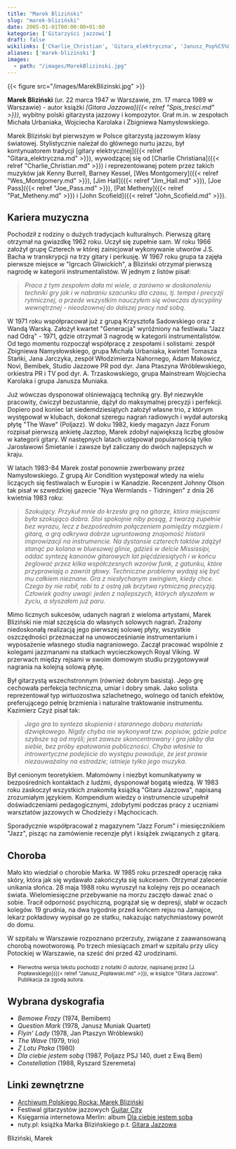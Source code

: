 ```yaml
---
title: "Marek Bliziński"
slug: "marek-bliziński"
date: 2005-01-01T00:00:00+01:00
kategorie: ['Gitarzyści jazzowi']
draft: false
wikilinks: ['Charlie_Christian', 'Gitara_elektryczna', 'Janusz_Pop%C5%82awski', 'Jim_Hall', 'Joe_Pass', 'John_Scofield', 'Pat_Metheny', 'Spis_tre%C5%9Bci', 'Wes_Montgomery', 'grafika:MarekBlizinski.jpg']
aliases: ['marek-blizinski']
images:
  - path: "/images/MarekBlizinski.jpg"
---
```

{{< figure src="/images/MarekBlizinski.jpg" >}}

**Marek Bliziński** (ur. 22 marca 1947 w Warszawie, zm. 17 marca 1989 w
Warszawie) - autor książki *[Gitara Jazzowa]({{< relref "Spis_treści.md" >}})*,
wybitny polski gitarzysta jazzowy i kompozytor. Grał m.in. w zespołach
Michała Urbaniaka, Wojciecha Karolaka i Zbigniewa Namysłowskiego.

Marek Bliziński był pierwszym w Polsce gitarzystą jazzowym klasy
światowej. Stylistycznie należał do głównego nurtu jazzu, był
kontynuatorem tradycji [gitary
elektrycznej]({{< relref "Gitara_elektryczna.md" >}}), wywodzącej się od [Charlie
Christiana]({{< relref "Charlie_Christian.md" >}}) i reprezentowanej potem przez
takich muzyków jak Kenny Burrell, Barney Kessel, [Wes
Montgomery]({{< relref "Wes_Montgomery.md" >}}), [Jim Hall]({{< relref "Jim_Hall.md" >}}),
[Joe Pass]({{< relref "Joe_Pass.md" >}}), [Pat Metheny]({{< relref "Pat_Metheny.md" >}}) i
[John Scofield]({{< relref "John_Scofield.md" >}}).

## Kariera muzyczna

Pochodził z rodziny o dużych tradycjach kulturalnych. Pierwszą gitarę
otrzymał na gwiazdkę 1962 roku. Uczył się zupełnie sam. W roku 1966
założył grupę Czterech w której zainicjował wykonywanie utworów J.S.
Bacha w transkrypcji na trzy gitary i perkusję. W 1967 roku grupa ta
zajęła pierwsze miejsce w "Igrcach Gliwickich", a Bliziński otrzymał
pierwszą nagrodę w kategorii instrumentalistów. W jednym z listów pisał:

> *Praca z tym zespołem dała mi wiele, a zarówno w doskonaleniu techniki
> gry jak i w nabraniu szacunku dla czasu, tj. tempa i precyzji
> rytmicznej, a przede wszystkim nauczyłem się wówczas dyscypliny
> wewnętrznej - nieodzownej do dalszej pracy nad sobą.*

W 1971 roku współpracował już z grupą Krzysztofa Sadowskiego oraz z
Wandą Warską. Założył kwartet "Generacja" wyróżniony na festiwalu "Jazz
nad Odrą" - 1971, gdzie otrzymał 3 nagrodę w kategorii
instrumentalistów. Od tego momentu rozpoczął współpracę z zespołami i
solistami: zespół Zbigniewa Namysłowskiego, grupa Michała Urbaniaka,
kwintet Tomasza Stańki, Jana Jarczyka, zespół Włodzimierza Nahornego,
Adam Makowicz, Novi, Bemibek, Studio Jazzowe PR pod dyr. Jana Ptaszyna
Wróblewskiego, orkiestra PR i TV pod dyr. A. Trzaskowskiego, grupa
Mainstream Wojciecha Karolaka i grupa Janusza Muniaka.

Już wówczas dysponował olśniewającą techniką gry. Był niezwykle
pracowity, ćwiczył bezustannie, dążył do maksymalnej precyzji i
perfekcji. Dopiero pod koniec lat siedemdziesiątych założył własne trio,
z którym występował w klubach, dokonał szeregu nagrań radiowych i wydał
autorską płytę "The Wave" (Poljazz). W doku 1982, kiedy magazyn Jazz
Forum rozpisał pierwszą ankietę Jazztop, Marek zdobył największą liczbę
głosów w kategorii gitary. W następnych latach ustępował popularnością
tylko Jarosławowi Śmietanie i zawsze był zaliczany do dwóch najlepszych
w kraju.

W latach 1983-84 Marek został ponownie zwerbowany przez Namysłowskiego.
Z grupą Air Condition występował wtedy na wielu liczących się
festiwalach w Europie i w Kanadzie. Recenzent Johnny Olson tak pisał w
szwedzkiej gazecie "Nya Wermlands - Tidningen" z dnia 26 kwietnia 1983
roku:

> *Szokujący. Przykuł mnie do krzesła grą na gitarze, która miejscami
> była szokująco dobra. Stoi spokojnie niby posąg, z twarzą zupełnie
> bez wyrazu, lecz z bezpośrednim połączeniem pomiędzy mózgiem i gitarą,
> a grą odkrywa dobrze ugruntowaną znajomość historii improwizacji na
> instrumencie. Na dystansie czterech taktów zdążył stanąć po kolana w
> bluesowej glinie, gdzieś w delcie Mississipi, oddać syntezę kanonów
> gitarowych lat pięćdziesiątych i w końcu żeglować przez kilka
> współczesnych wzorów funk, z gatunku, które przyprawiają o zawrót
> głowy. Techniczne problemy wydają się być mu całkiem nieznane. Gra z
> niesłychanym swingiem, kiedy chce. Czego by nie robił, robi to z ostrą
> jak brzytwa rytmiczną precyzją. Człowiek godny uwagi: jeden z
> najlepszych, których słyszałem w życiu, a słyszałem już paru.*

Mimo licznych sukcesów, udanych nagrań z wieloma artystami, Marek
Bliziński nie miał szczęścia do własnych solowych nagrań. Zrażony
niedoskonałą realizacją jego pierwszej solowej płyty, wszystkie
oszczędności przeznaczał na unowocześnianie instrumentarium i
wyposażenie własnego studia nagraniowego. Zaczął pracować wspólnie z
kolegami jazzmanami na statkach wycieczkowych Royal Viking. W przerwach
między rejsami w swoim domowym studiu przygotowywał nagrania na kolejną
solową płytę.

Był gitarzystą wszechstronnym (również dobrym basistą). Jego grę
cechowała perfekcja techniczna, umiar i dobry smak. Jako solista
reprezentował typ wirtuozostwa szlachetnego, wolnego od tanich efektów,
preferującego pełnię brzmienia i naturalne traktowanie instrumentu.
Kazimierz Czyż pisał tak:

> *Jego gra to synteza skupienia i starannego doboru materiału
> dźwiękowego. Nigdy chyba nie wykonywał tzw. popisów, gdzie palce
> szybsze są od myśli; jest zawsze skoncentrowany i gra jakby dla
> siebie, bez próby epatowania publiczności. Chyba właśnie to
> introwertyczne podejście do występu powoduje, że jest prawie
> niezauważalny na estradzie; istnieje tylko jego muzyka.*

Był cenionym teoretykiem. Małomówny i niezbyt komunikatywny w
bezpośrednich kontaktach z ludźmi, dysponował bogatą wiedzą. W 1983
roku zaskoczył wszystkich znakomitą książką "Gitara Jazzowa", napisaną
zrozumiałym językiem. Kompendium wiedzy o instrumencie uzupełnił
doświadczeniami pedagogicznymi, zdobytymi podczas pracy z uczniami
warsztatów jazzowych w Chodzieży i Mąchocicach.

Sporadycznie współpracował z magazynem "Jazz Forum" i miesięcznikiem
"Jazz", pisząc na zamówienie recenzje płyt i książek związanych z
gitarą.

## Choroba

Mało kto wiedział o chorobie Marka. W 1985 roku przeszedł operację raka
skóry, która jak się wydawało zakończyła się sukcesem. Otrzymał
zalecenie unikania słońca. 28 maja 1988 roku wyruszył na kolejny rejs po
oceanach świata. Wielomiesięczne przebywanie na morzu zaczęło dawać znać
o sobie. Tracił odporność psychiczną, pogrążał się w depresji, słabł w
oczach kolegów. 19 grudnia, na dwa tygodnie przed końcem rejsu na
Jamajce, lekarz pokładowy wypisał go ze statku, nakazując natychmiastowy
powrót do domu.

W szpitalu w Warszawie rozpoznano przerzuty, związane z zaawansowaną
chorobą nowotworową. Po trzech miesiącach zmarł w szpitalu przy ulicy
Potockiej w Warszawie, na sześć dni przed 42 urodzinami.

  -
    <small>Pierwotna wersja tekstu pochodzi z notatki *O autorze*,
    napisanej przez [J. Popławskiego]({{< relref "Janusz_Popławski.md" >}}), w
    książce "Gitara Jazzowa". Publikacja za zgodą autora.</small>

## Wybrana dyskografia

  - *Bemowe Frazy* (1974, Bemibem)
  - *Question Mark* (1978, Janusz Muniak Quartet)
  - *Flyin' Lady* (1978, Jan Ptaszyn Wróblewski)
  - *The Wave* (1979, trio)
  - *Z Lotu Ptaka* (1980)
  - *Dla ciebie jestem sobą* (1987, Poljazz PSJ 140, duet z Ewą Bem)
  - *Constellation* (1988, Ryszard Szeremeta)

## Linki zewnętrzne

  - [Archiwum Polskiego Rocka: Marek
    Bliziński](http://www.archiwumrocka.art.pl/132,muzyk.html)
  - Festiwal gitarzystów jazzowych [Guitar
    City](http://www.guitarcity.net)
  - Księgarnia internetowa Merlin: album [Dla ciebie jestem
    sobą](http://www.merlin.com.pl/frontend/towar/193070)
  - nuty.pl: książka Marka Blizińskiego p.t. [Gitara
    Jazzowa](http://nuty.pl/autorzy/autor-blizinski_marek.htm)

Bliziński, Marek<!-- link nie odnosił się do niczego: 'Marek Bliziński' ('content/książka/Marek_Bliziński.md') links to 'Kategoria:Gitarzyści_jazzowi' ('content/książka/Kategoria:Gitarzyści_jazzowi.md') and that does not exist -->